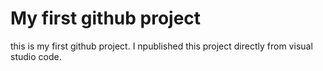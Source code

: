 # My first github project

this is my first github project. I npublished this project directly from visual studio code.
